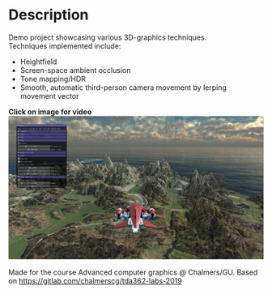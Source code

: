 # Description
Demo project showcasing various 3D-graphics techniques. <br>
Techniques implemented include:
* Heightfield
* Screen-space ambient occlusion
* Tone mapping/HDR
* Smooth, automatic third-person camera movement by lerping movement vector

<b>Click on image for video</b>
[![Screen](/screenshots/screenshot.png)](https://youtu.be/RA6DiAuuyCU)

Made for the course Advanced computer graphics @ Chalmers/GU. Based on https://gitlab.com/chalmerscg/tda362-labs-2019

